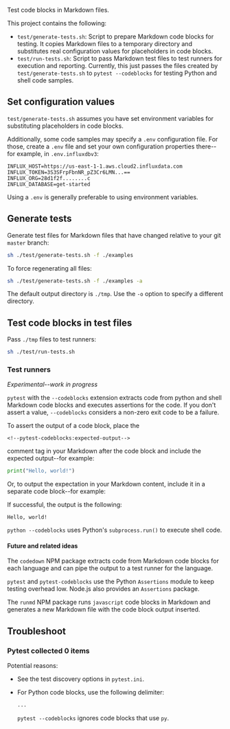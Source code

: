 Test code blocks in Markdown files.

This project contains the following:

- `test/generate-tests.sh`: Script to prepare Markdown code blocks for testing. 
  It copies Markdown files to a temporary directory and substitutes real configuration values for placeholders in code blocks.
- `test/run-tests.sh`: Script to pass Markdown test files to test runners for execution and reporting. Currently, this just passes the files created by `test/generate-tests.sh`
to `pytest --codeblocks` for testing Python and shell code samples.

## Set configuration values

`test/generate-tests.sh` assumes you have set environment variables for substituting placeholders in code blocks.

Additionally, some code samples may specify a `.env` configuration file.
For those, create a `.env` file and set your own configuration properties there--for example, in `.env.influxdbv3`:

```
INFLUX_HOST=https://us-east-1-1.aws.cloud2.influxdata.com
INFLUX_TOKEN=3S3SFrpFbnNR_pZ3Cr6LMN...==
INFLUX_ORG=28d1f2f........c
INFLUX_DATABASE=get-started
```

Using a `.env` is generally preferable to using environment variables.

## Generate tests

Generate test files for Markdown files that have changed relative to your git `master` branch:

```sh
sh ./test/generate-tests.sh -f ./examples
```

To force regenerating all files:

```sh
sh ./test/generate-tests.sh -f ./examples -a
```

The default output directory is `./tmp`. Use the `-o` option to specify a different directory.

## Test code blocks in test files

Pass `./tmp` files to test runners:

```sh
sh ./test/run-tests.sh
```

### Test runners

_Experimental--work in progress_

`pytest` with the `--codeblocks` extension extracts code from python and shell Markdown code blocks
and executes assertions for the code.
If you don't assert a value, `--codeblocks` considers a non-zero exit code to be a failure.

To assert the output of a code block, place the

```<!--pytest-codeblocks:expected-output-->```

comment tag in your Markdown after the code block and include the expected output--for example:

```python
print("Hello, world!")
```
<!--pytest-codeblocks:Hello, world!-->

Or, to output the expectation in your Markdown content, include it in a separate code block--for example:

<!--pytest-codeblocks:expected-output-->
If successful, the output is the following:

```
Hello, world!
```

`python --codeblocks` uses Python's `subprocess.run()` to execute shell code.

#### Future and related ideas

The `codedown` NPM package extracts code from Markdown code blocks for each language and
can pipe the output to a test runner for the language.

`pytest` and `pytest-codeblocks` use the Python `Assertions` module to keep testing overhead low.
Node.js also provides an `Assertions` package.

The `runmd` NPM package runs `javascript` code blocks in Markdown and generates a new Markdown file with the code block output inserted.

## Troubleshoot

### Pytest collected 0 items

Potential reasons:

- See the test discovery options in `pytest.ini`.
- For Python code blocks, use the following delimiter:

    ```python
    ...
    ```

  `pytest --codeblocks` ignores code blocks that use ```py```.